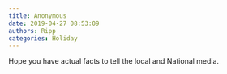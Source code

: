 ```yaml
---
title: Anonymous
date: 2019-04-27 08:53:09
authors: Ripp
categories: Holiday
---
```


 Hope you have actual facts to tell the local and National media.